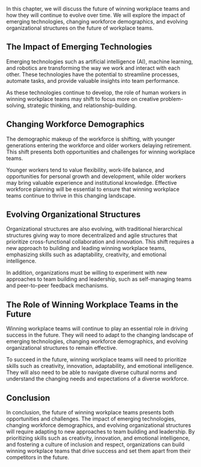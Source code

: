 
In this chapter, we will discuss the future of winning workplace teams and how they will continue to evolve over time. We will explore the impact of emerging technologies, changing workforce demographics, and evolving organizational structures on the future of workplace teams.

The Impact of Emerging Technologies
-----------------------------------

Emerging technologies such as artificial intelligence (AI), machine learning, and robotics are transforming the way we work and interact with each other. These technologies have the potential to streamline processes, automate tasks, and provide valuable insights into team performance.

As these technologies continue to develop, the role of human workers in winning workplace teams may shift to focus more on creative problem-solving, strategic thinking, and relationship-building.

Changing Workforce Demographics
-------------------------------

The demographic makeup of the workforce is shifting, with younger generations entering the workforce and older workers delaying retirement. This shift presents both opportunities and challenges for winning workplace teams.

Younger workers tend to value flexibility, work-life balance, and opportunities for personal growth and development, while older workers may bring valuable experience and institutional knowledge. Effective workforce planning will be essential to ensure that winning workplace teams continue to thrive in this changing landscape.

Evolving Organizational Structures
----------------------------------

Organizational structures are also evolving, with traditional hierarchical structures giving way to more decentralized and agile structures that prioritize cross-functional collaboration and innovation. This shift requires a new approach to building and leading winning workplace teams, emphasizing skills such as adaptability, creativity, and emotional intelligence.

In addition, organizations must be willing to experiment with new approaches to team building and leadership, such as self-managing teams and peer-to-peer feedback mechanisms.

The Role of Winning Workplace Teams in the Future
-------------------------------------------------

Winning workplace teams will continue to play an essential role in driving success in the future. They will need to adapt to the changing landscape of emerging technologies, changing workforce demographics, and evolving organizational structures to remain effective.

To succeed in the future, winning workplace teams will need to prioritize skills such as creativity, innovation, adaptability, and emotional intelligence. They will also need to be able to navigate diverse cultural norms and understand the changing needs and expectations of a diverse workforce.

Conclusion
----------

In conclusion, the future of winning workplace teams presents both opportunities and challenges. The impact of emerging technologies, changing workforce demographics, and evolving organizational structures will require adapting to new approaches to team building and leadership. By prioritizing skills such as creativity, innovation, and emotional intelligence, and fostering a culture of inclusion and respect, organizations can build winning workplace teams that drive success and set them apart from their competitors in the future.
